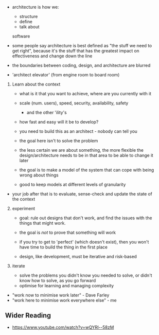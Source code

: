 - architecture is how we:
  - structure
  - define
  - talk about

  software

- some people say architecture is best defined as "the stuff we need to get right", because it's the stuff that has the greatest impact on effectiveness and change down the line

- the boundaries between coding, design, and architecture are blurred
- 'architect elevator' (from engine room to board room)

1. Learn about the context
   - what is it that you want to achieve, where are you currently with it
   - scale (num. users), speed, security, availability, safety
     - and the other 'ility's
   - how fast and easy will it be to develop?

   - you need to build this as an architect - nobody can tell you
   - the goal here isn't to solve the problem
   - the less certain we are about something, the more flexible the design/architecture needs to be in that area to be able to change it later
   - the goal is to make a model of the system that can cope with being wrong about things

   - good to keep models at different levels of granularity

- your job after that is to evaluate, sense-check and update the state of the context

2. experiment
   - goal: rule out designs that don't work, and find the issues with the things that might work.
   - the goal is *not* to prove that something will work

   - if you try to get to 'perfect' (which doesn't exist), then you won't have time to build the thing in the first place
   - design, like development, must be iterative and risk-based

3. iterate
   - solve the problems you didn't know you needed to solve, or didn't know how to solve, as you go forward
   - optimise for learning and managing complexity

- "work now to minimise work later" - Dave Farley
- "work here to minimise work everywhere else" - me

## Wider Reading

- https://www.youtube.com/watch?v=wQYRl--58zM
